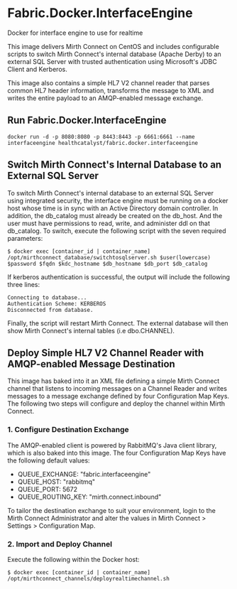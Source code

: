 # Fabric.Docker.InterfaceEngine
Docker for interface engine to use for realtime

This image delivers Mirth Connect on CentOS and includes configurable scripts to switch Mirth Connect's internal database (Apache Derby) to an external SQL Server with trusted authentication using Microsoft's JDBC Client and Kerberos.

This image also contains a simple HL7 V2 channel reader that parses common HL7 header information, transforms the message to XML and writes the entire payload to an AMQP-enabled message exchange.


## Run Fabric.Docker.InterfaceEngine

```
docker run -d -p 8080:8080 -p 8443:8443 -p 6661:6661 --name interfaceengine healthcatalyst/fabric.docker.interfaceengine
```


## Switch Mirth Connect's Internal Database to an External SQL Server

To switch Mirth Connect's internal database to an external SQL Server using integrated security, the interface engine must be running on a docker host whose time is in sync with an Active Directory domain controller. In addition, the db_catalog must already be created on the db_host. And the user must have permissions to read, write, and administer ddl on that db_catalog. To switch, execute the following script with the seven required parameters:

```
$ docker exec [container_id | container_name] /opt/mirthconnect_database/switchtosqlserver.sh $user(lowercase) $password $fqdn $kdc_hostname $db_hostname $db_port $db_catalog
```

If kerberos authentication is successful, the output will include the following three lines:

```
Connecting to database...
Authentication Scheme: KERBEROS
Disconnected from database.
```

Finally, the script will restart Mirth Connect. The external database will then show Mirth Connect's internal tables (i.e dbo.CHANNEL).


## Deploy Simple HL7 V2 Channel Reader with AMQP-enabled Message Destination

This image has baked into it an XML file defining a simple Mirth Connect channel that listens to incoming messages on a Channel Reader and writes messages to a message exchange defined by four Configuration Map Keys. The following two steps will configure and deploy the channel within Mirth Connect.

### 1. Configure Destination Exchange

The AMQP-enabled client is powered by RabbitMQ's Java client library, which is also baked into this image. The four Configuration Map Keys have the following default values:

* QUEUE_EXCHANGE: "fabric.interfaceengine"
* QUEUE_HOST: "rabbitmq"
* QUEUE_PORT: 5672
* QUEUE_ROUTING_KEY: "mirth.connect.inbound"

To tailor the destination exchange to suit your environment, login to the Mirth Connect Administrator and alter the values in Mirth Connect > Settings > Configuration Map.

### 2. Import and Deploy Channel

Execute the following within the Docker host:

```
$ docker exec [container_id | container_name] /opt/mirthconnect_channels/deployrealtimechannel.sh
```
